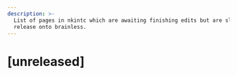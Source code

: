 ```yaml
---
description: >-
  List of pages in nkintc which are awaiting finishing edits but are slated for
  release onto brainless.
---
```


# \[unreleased\]

